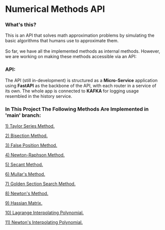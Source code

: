 # Numerical Methods API

### What's this?
This is an API that solves math approximation problems 
by simulating the basic algorithms that humans use to approximate them.
<br>
<br>
So far, we have all the implemented methods as internal 
methods. However, we are working on making these methods accessible via an API:

### API:

The API (still in-development) is structured as a <b>Micro-Service</b> application using <b>FastAPI</b> as the backbone of the API, with each router in a service of its own. 
The whole app is connected to <b> KAFKA </b> for logging usage resembled in the history service.

### In This Project The Following Methods Are Implemented in 'main' branch:

<a href="https://github.com/Mezo0099/Numerical-Methods/blob/main/Taylor-Series.py" >1) Taylor Series Method. </a><br/>

<a href="https://github.com/Mezo0099/Numerical-Methods/blob/main/Bisection-Method.py">2) Bisection Method. </a><br/>


<a href="https://github.com/Mezo0099/Numerical-Methods/blob/main/False-Position-Method.py">3) False Position Method. </a><br/>

<a href="https://github.com/Mezo0099/Numerical-Methods/blob/main/Newton-Raphson-Method.py">4) Newton-Raphson Method. </a><br/>

<a href="https://github.com/Mezo0099/Numerical-Methods/blob/main/Secant-Method.py">5) Secant Method. </a><br/>

<a href="https://github.com/Mezo0099/Numerical-Methods/blob/main/Mullar's-Method.py">6) Mullar's Method. </a><br/>

<a href="https://github.com/Mezo0099/Numerical-Methods/blob/main/Golden-Section-Search-Method.py">7) Golden Section Search Method. </a><br/>

<a href="https://github.com/Mezo0099/Numerical-Methods/blob/main/Newton's-Method.py">8) Newton's Method. </a><br/>

<a href="https://github.com/Mezo0099/Numerical-Methods/blob/main/Hussian-Matrix.py">9) Hassian Matrix. </a><br/>

<a href="https://github.com/Mezo0099/Numerical-Methods/blob/main/Lagrange-Interpolating-Polynomial.py">10) Lagrange Interpolating Polynomial. </a><br/>

<a href="https://github.com/Mezo0099/Numerical-Methods/blob/main/Newton's-Interpolating-Polynomial.py">11) Newton's Interpolating Polynomial. </a><br/>
